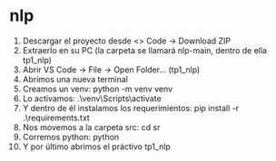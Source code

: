 # nlp

1. Descargar el proyecto desde <> Code -> Download ZIP
2. Extraerlo en su PC (la carpeta se llamará nlp-main, dentro de ella tp1_nlp) 
3. Abrir VS Code -> File -> Open Folder... (tp1_nlp)
4. Abrimos una nueva terminal 
5. Creamos un venv: python -m venv venv
6. Lo activamos: .\venv\Scripts\activate
7. Y dentro de él instalamos los requerimientos: pip install -r .\requirements.txt
8. Nos movemos a la carpeta src: cd sr
9. Corremos python: python
10. Y por último abrimos el práctivo tp1_nlp
